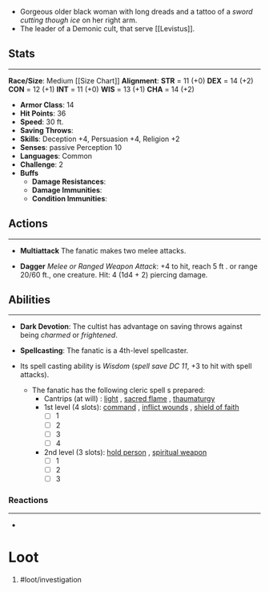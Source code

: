 - Gorgeous older black woman with long dreads and a tattoo of a *sword cutting though ice* on her right arm. 
- The leader of a Demonic cult, that serve [[Levistus]].

## Stats
---
**Race/Size**: Medium
	[[Size Chart]]
**Alignment**:
	**STR** = 11 (+0)
	**DEX** = 14 (+2)
	**CON** = 12 (+1)
	**INT** = 11 (+0)
	**WIS** = 13 (+1)
	**CHA** = 14 (+2)
-   **Armor Class**: 14
-   **Hit Points**: 36
-   **Speed**: 30 ft.
-   **Saving Throws**:
-   **Skills**: Deception +4, Persuasion +4, Religion +2
-   **Senses**: passive Perception 10
-   **Languages**: Common 
-   **Challenge**: 2
-   **Buffs**
	-   **Damage Resistances**:
	-   **Damage Immunities**:
	-   **Condition Immunities**:

## Actions
---
- **Multiattack** The fanatic makes two melee attacks.

- **Dagger** *Melee or Ranged Weapon Attack*: +4 to hit, reach 5 ft . or range 20/60 ft., one creature. Hit: 4 (1d4 + 2) piercing damage.

## Abilities
---
- **Dark Devotion**: The cultist has advantage on saving throws against being *charmed* or *frightened*.

- **Spellcasting**: The fanatic is a 4th-level spellcaster. 
- Its spell casting ability is *Wisdom* (*spell save DC 11*, +3 to hit with spell attacks). 
	- The fanatic has the following cleric spell s prepared:
		- Cantrips (at will) : [light](https://roll20.net/compendium/dnd5e/Light#content) , [sacred flame](https://roll20.net/compendium/dnd5e/Sacred%20Flame#content) , [thaumaturgy](https://roll20.net/compendium/dnd5e/Thaumaturgy#content)
		- 1st level (4 slots): [command]() , [inflict wounds](https://roll20.net/compendium/dnd5e/Inflict%20Wounds#content) , [shield of faith](https://roll20.net/compendium/dnd5e/Shield%20of%20Faith#content)
			- [ ] 1
			- [ ] 2
			- [ ] 3
			- [ ] 4
		- 2nd level (3 slots): [hold person](https://roll20.net/compendium/dnd5e/Hold%20Person#content) , [spiritual weapon](https://roll20.net/compendium/dnd5e/Spiritual%20Weapon#content)
			- [ ] 1
			- [ ] 2
			- [ ] 3
### Reactions
---
- 

# Loot
1. #loot/investigation 
	